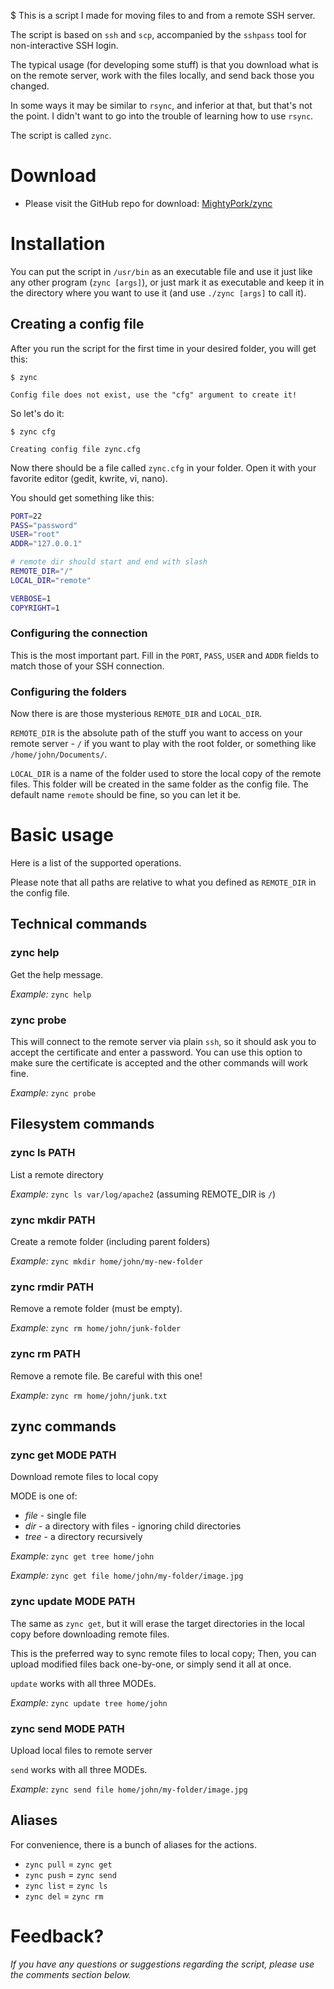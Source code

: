 $ This is a script I made for moving files to and from a remote SSH server.

The script is based on `ssh` and `scp`, accompanied by the `sshpass` tool for non-interactive SSH login.

The typical usage (for developing some stuff) is that you download what is on the remote server, work with the files locally, and send back those you changed.

In some ways it may be similar to `rsync`, and inferior at that, but that's not the point. I didn't want to go into the trouble of learning how to use `rsync`.

The script is called `zync`.

# Download

* Please visit the GitHub repo for download: [MightyPork/zync](https://github.com/MightyPork/zync)

# Installation

You can put the script in `/usr/bin` as an executable file and use it just like any other program (`zync [args]`), or just mark it as executable and keep it in the directory where you want to use it (and use `./zync [args]` to call it).

## Creating a config file

After you run the script for the first time in your desired folder, you will get this:

```terminal
$ zync

Config file does not exist, use the "cfg" argument to create it!

```

So let's do it:
```terminal
$ zync cfg

Creating config file zync.cfg

```

Now there should be a file called `zync.cfg` in your folder. Open it with your favorite editor (gedit, kwrite, vi, nano).

You should get something like this:
```bash
PORT=22
PASS="password"
USER="root"
ADDR="127.0.0.1"

# remote dir should start and end with slash
REMOTE_DIR="/"
LOCAL_DIR="remote"

VERBOSE=1
COPYRIGHT=1
```

### Configuring the connection

This is the most important part. Fill in the `PORT`, `PASS`, `USER` and `ADDR` fields to match those of your SSH connection.

### Configuring the folders

Now there is are those mysterious `REMOTE_DIR` and `LOCAL_DIR`.

`REMOTE_DIR` is the absolute path of the stuff you want to access on your remote server - `/` if you want to play with the root folder, or something like `/home/john/Documents/`.

`LOCAL_DIR` is a name of the folder used to store the local copy of the remote files. This folder will be created in the same folder as the config file. The default name `remote` should be fine, so you can let it be.

# Basic usage

Here is a list of the supported operations.

Please note that all paths are relative to what you defined as `REMOTE_DIR` in the config file.

## Technical commands

### zync help
Get the help message.

*Example:* `zync help`

### zync probe
This will connect to the remote server via plain `ssh`, so it should ask you to accept the certificate and enter a password. You can use this option to make sure the certificate is accepted and the other commands will work fine.

*Example:* `zync probe`

## Filesystem commands

### zync ls PATH
List a remote directory

*Example:* `zync ls var/log/apache2` (assuming REMOTE_DIR is `/`)


### zync mkdir PATH
Create a remote folder (including parent folders)

*Example:* `zync mkdir home/john/my-new-folder`


### zync rmdir PATH
Remove a remote folder (must be empty).

*Example:* `zync rm home/john/junk-folder`


### zync rm PATH
Remove a remote file. Be careful with this one!

*Example:* `zync rm home/john/junk.txt`


## zync commands


### zync get MODE PATH
Download remote files to local copy

MODE is one of:

* *file* - single file
* *dir* - a directory with files - ignoring child directories
* *tree* - a directory recursively

*Example:* `zync get tree home/john`

*Example:* `zync get file home/john/my-folder/image.jpg`


### zync update MODE PATH
The same as `zync get`, but it will erase the target directories in the local copy before downloading remote files.

This is the preferred way to sync remote files to local copy; Then, you can upload modified files back one-by-one, or
simply send it all at once.

`update` works with all three MODEs.

*Example:* `zync update tree home/john`

### zync send MODE PATH
Upload local files to remote server

`send` works with all three MODEs.

*Example:* `zync send file home/john/my-folder/image.jpg`


## Aliases

For convenience, there is a bunch of aliases for the actions.

* `zync pull` = `zync get`
* `zync push` = `zync send`
* `zync list` = `zync ls`
* `zync del` = `zync rm`


# Feedback?

*If you have any questions or suggestions regarding the script, please use the comments section below.*
